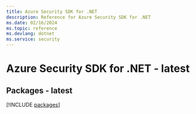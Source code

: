 ```yaml
---
title: Azure Security SDK for .NET
description: Reference for Azure Security SDK for .NET
ms.date: 02/16/2024
ms.topic: reference
ms.devlang: dotnet
ms.service: security
---
```

# Azure Security SDK for .NET - latest
## Packages - latest
[!INCLUDE [packages](security-index.md)]